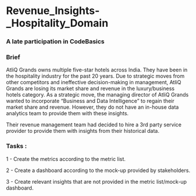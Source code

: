 # Revenue_Insights-_Hospitality_Domain

### A late participation in CodeBasics

### Brief

AtliQ Grands owns multiple five-star hotels across India. They have been in the hospitality 
industry for the past 20 years. Due to strategic moves from other competitors and ineffective
decision-making in management, AtliQ Grands are losing its market share and revenue in the 
luxury/business hotels category. As a strategic move, the managing director of AtliQ Grands
wanted to incorporate “Business and Data Intelligence” to regain their market share and revenue.
However, they do not have an in-house data analytics team to provide them with these insights.

Their revenue management team had decided to hire a 3rd party service provider to provide them
with insights from their historical data.



### Tasks :



  1 - Create the metrics according to the metric list.
  
  2 - Create a dashboard according to the mock-up provided by stakeholders.
  
  3 - Create relevant insights that are not provided in the metric list/mock-up dashboard.


